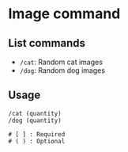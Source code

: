 # Image command

## List commands

- `/cat`: Random cat images
- `/dog`: Random dog images

## Usage

```plaintext
/cat (quantity)
/dog (quantity)

# [ ] : Required
# ( ) : Optional
```
